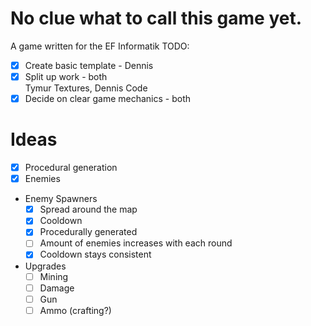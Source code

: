 # No clue what to call this game yet.
A game written for the EF Informatik
TODO:
- [x] Create basic template - Dennis
- [x] Split up work - both<br>Tymur Textures, Dennis Code
- [x] Decide on clear game mechanics - both
# Ideas
- [x] Procedural generation
- [x] Enemies
- Enemy Spawners
    - [x] Spread around the map
    - [x] Cooldown
    - [x] Procedurally generated
    - [ ] Amount of enemies increases with each round
    - [x] Cooldown stays consistent
- Upgrades
    - [ ] Mining
    - [ ] Damage
    - [ ] Gun
    - [ ] Ammo (crafting?)